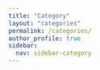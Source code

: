```yaml
---
title: "Category"
layout: "categories"
permalink: /categories/
author_profile: true
sidebar:
  nav: sidebar-category
---
```

